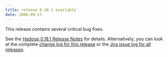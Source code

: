 ```yaml
---
title: release 0.18.1 available
date: 2008-09-17
---
```


This release contains several critical bug fixes.

See the [Hadoop 0.18.1 Release
Notes](http://hadoop.apache.org/docs/r0.18.1/releasenotes.html) for
details. Alternatively, you can look at the complete [change log for
this release](http://hadoop.apache.org/docs/r0.18.1/changes.html) or the
[Jira issue log for all
releases](http://issues.apache.org/jira/browse/HADOOP?report=com.atlassian.jira.plugin.system.project:changelog-panel).


